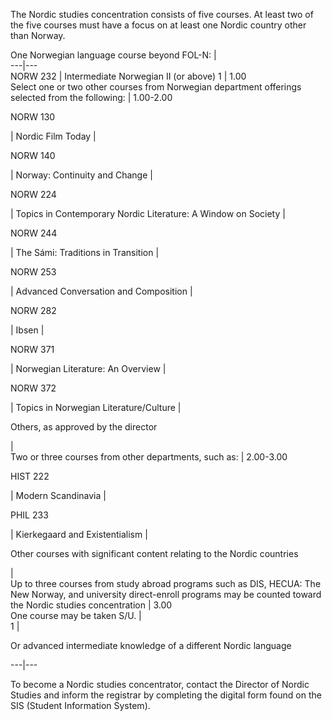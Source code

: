 The Nordic studies concentration consists of five courses. At least two of the
five courses must have a focus on at least one Nordic country other than
Norway.

One Norwegian language course beyond FOL-N:  |  
---|---  
NORW 232  |  Intermediate Norwegian II (or above)  1  |  1.00  
Select one or two other courses from Norwegian department offerings selected
from the following:  |  1.00-2.00  
  
NORW 130

|  Nordic Film Today  |  
  
NORW 140

|  Norway: Continuity and Change  |  
  
NORW 224

|  Topics in Contemporary Nordic Literature: A Window on Society  |  
  
NORW 244

|  The Sámi: Traditions in Transition  |  
  
NORW 253

|  Advanced Conversation and Composition  |  
  
NORW 282

|  Ibsen  |  
  
NORW 371

|  Norwegian Literature: An Overview  |  
  
NORW 372

|  Topics in Norwegian Literature/Culture  |  
  
Others, as approved by the director

|  
Two or three courses from other departments, such as:  |  2.00-3.00  
  
HIST 222

|  Modern Scandinavia  |  
  
PHIL 233

|  Kierkegaard and Existentialism  |  
  
Other courses with significant content relating to the Nordic countries

|  
Up to three courses from study abroad programs such as DIS, HECUA: The New
Norway, and university direct-enroll programs may be counted toward the Nordic
studies concentration  |  3.00  
One course may be taken S/U.  |  
1  |

Or advanced intermediate knowledge of a different Nordic language  
  
---|---  
  
To become a Nordic studies concentrator, contact the Director of Nordic
Studies and inform the registrar by completing the digital form found on the
SIS (Student Information System).

